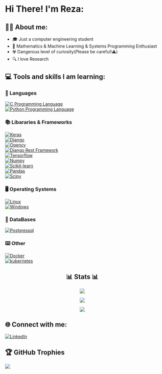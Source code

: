 # Hi There! I'm Reza:

## 👨‍💻 About me:
- 🎓 Just a computer engineering student
- 🧠 Mathematics & Machine Learning & Systems Programming Enthusiast
- ☢️ Dangerous level of curiosity(Please be careful!⚠️)
- 🔍 I love Research

## 💻 Tools and skills I am learning:
### 📜 Languages
<a href="https://en.wikipedia.org/wiki/C_(programming_language)"> 
<img src="https://img.shields.io/badge/c-%2300599C.svg?style=for-the-badge&logo=c&logoColor=white" alt="C Programming Language"/> 
</a><br>
<a href="https://www.python.org/">
<img src="https://img.shields.io/badge/python-3670A0?style=for-the-badge&logo=python&logoColor=ffdd54" alt="Python Programming Language"/>
</a>


### 📚 Libararies & Frameworks
<a href="https://keras.io/">
<img src="https://img.shields.io/badge/Keras-%23D00000.svg?style=for-the-badge&logo=Keras&logoColor=white" alt="Keras"/> 
</a><br>
<a href="https://www.djangoproject.com/">
<img src="https://img.shields.io/badge/django-%23092E20.svg?style=for-the-badge&logo=django&logoColor=white" alt="Django"/>
</a><br>
<a href="https://opencv.org/">
<img src="https://img.shields.io/badge/opencv-%23white.svg?style=for-the-badge&logo=opencv&logoColor=white" alt="Opencv"/>
</a><br>
<a href="https://www.django-rest-framework.org/">
<img src="https://img.shields.io/badge/DJANGO-REST-ff1709?style=for-the-badge&logo=django&logoColor=white&color=ff1709&labelColor=gray" alt="Django Rest Framework"/>
</a><br>
<a href="https://www.tensorflow.org/">
<img src="https://img.shields.io/badge/TensorFlow-%23FF6F00.svg?style=for-the-badge&logo=TensorFlow&logoColor=white" alt="Tensorflow"/>
</a><br>
<a href="https://numpy.org/">
<img src="https://img.shields.io/badge/numpy-%23013243.svg?style=for-the-badge&logo=numpy&logoColor=white" alt="Numpy"/>
</a><br>
<a href="https://scikit-learn.org/stable/"> 
<img src="https://img.shields.io/badge/scikit--learn-%23F7931E.svg?style=for-the-badge&logo=scikit-learn&logoColor=white" alt="Scikit-learn"/> 
</a><br>
<a href="https://pandas.pydata.org/"> 
<img src="https://img.shields.io/badge/pandas-%23150458.svg?style=for-the-badge&logo=pandas&logoColor=white" alt="Pandas"/> 
</a><br><a href="https://scipy.org/"> 
<img src="https://img.shields.io/badge/SciPy-%230C55A5.svg?style=for-the-badge&logo=scipy&logoColor=%white" alt="Scipy"/>  
</a>

### 🖥️ Operating Systems
<a href="https://www.linux.org/">
<img src="https://img.shields.io/badge/Linux-FCC624?style=for-the-badge&logo=linux&logoColor=black" alt="Linux"/>
</a><br>
<a href="https://www.microsoft.com/en-us/windows">
<img src="https://img.shields.io/badge/Windows-0078D6?style=for-the-badge&logo=windows&logoColor=white" alt="Windows"/>
</a>

### 💾 DataBases
<a href="https://www.postgresql.org/docs/">
<img src="https://img.shields.io/badge/postgres-%23316192.svg?style=for-the-badge&logo=postgresql&logoColor=white" alt="Postgressql">
</a><br>

### ⌨️ Other
<a href="https://www.docker.com/pricing/?utm_source=google&utm_medium=cpc&utm_campaign=search_na_brand&utm_term=docker_exact&gad_source=1&gclid=CjwKCAiA9ourBhAVEiwA3L5RFldbxS2G9_Nx2dV1s5uhlccK6xyx7Dhm9MIQDOcN1kc7mMvvKQNhXxoC59YQAvD_BwE">
<img src="https://img.shields.io/badge/docker-%230db7ed.svg?style=for-the-badge&logo=docker&logoColor=white" alt="Docker"> 
</a><br>
<a href="https://kubernetes.io/">
<img src="https://img.shields.io/badge/kubernetes-%23326ce5.svg?style=for-the-badge&logo=kubernetes&logoColor=white" alt="kubernetes">
</a>

<h2 align="center">📊 Stats 📊</h2>
<p align="center">
<img src="https://github-readme-stats.vercel.app/api?username=RezaGhasemzadeh&theme=radical&hide_border=false&include_all_commits=false&count_private=false" /><br/>
</p>
<p align="center">
  <img src="https://github-readme-streak-stats.herokuapp.com/?user=RezaGhasemzadeh&theme=radical&hide_border=false" /><br/>
</p>
<p align="center">
<img src="https://github-readme-stats.vercel.app/api/top-langs/?username=RezaGhasemzadeh&theme=radical&hide_border=false&include_all_commits=false&count_private=false&layout=compact" />
</p>

## 🌐 Connect with me:
[![LinkedIn](https://img.shields.io/badge/LinkedIn-%230077B5.svg?logo=linkedin&logoColor=white)](https://linkedin.com/in/RezaGhasemzadeh)

## 🏆 GitHub Trophies
![](https://github-profile-trophy.vercel.app/?username=RezaGhasemzadeh&theme=onedark&no-frame=false&no-bg=true&margin-w=4)

